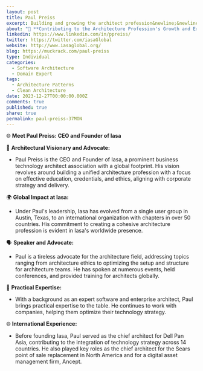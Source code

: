 ```yaml
---
layout: post
title: Paul Preiss
excerpt: Building and growing the architect profession&newline;&newline;Talks about &hash;agile, &hash;digital, &hash;architects, &hash;innovation, and &hash;technology
about: "🌟 **Contributing to the Architecture Profession's Growth and Excellence!**"
linkedin: https://www.linkedin.com/in/ppreiss/
twitter: https://twitter.com/iasaGlobal
website: http://www.iasaglobal.org/
blog: https://muckrack.com/paul-preiss
type: Individual
categories:
  - Software Architecture
  - Domain Expert
tags:
  - Architecture Patterns
  - Clean Architecture
date: 2023-12-27T00:00:00.000Z
comments: true
published: true
share: true
permalink: paul-preiss-37MON
---
```

🌐 **Meet Paul Preiss: CEO and Founder of Iasa**

🚀 **Architectural Visionary and Advocate:**
- Paul Preiss is the CEO and Founder of Iasa, a prominent business technology architect association with a global footprint. His vision revolves around building a unified architecture profession with a focus on effective education, credentials, and ethics, aligning with corporate strategy and delivery.

🌍 **Global Impact at Iasa:**
- Under Paul's leadership, Iasa has evolved from a single user group in Austin, Texas, to an international organization with chapters in over 50 countries. His commitment to creating a cohesive architecture profession is evident in Iasa's worldwide presence.

🗣️ **Speaker and Advocate:**
- Paul is a tireless advocate for the architecture field, addressing topics ranging from architecture ethics to optimizing the setup and structure for architecture teams. He has spoken at numerous events, held conferences, and provided training for architects globally.

🏢 **Practical Expertise:**
- With a background as an expert software and enterprise architect, Paul brings practical expertise to the table. He continues to work with companies, helping them optimize their technology strategy.

🌐 **International Experience:**
- Before founding Iasa, Paul served as the chief architect for Dell Pan Asia, contributing to the integration of technology strategy across 14 countries. He also played key roles as the chief architect for the Sears point of sale replacement in North America and for a digital asset management firm, Ancept.



